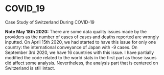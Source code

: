 # COVID_19

Case Study of Switzerland During COVID-19

__Note May 18th 2020:__ There are some data quality issues made by the providers as the number of cases of cases and deaths reported are wrongly inputted. On April 15th 2020, we had started to have this issue for only one country: the international conveyance of Japan with -9 cases. On September 3rd 2020, we have 16 countries with this issue. I have partially modified the code related to the world stats in the first part as those issues did affect some analysis. Nevertheless, the analysis part that is centered on Switzerland is still intact.
